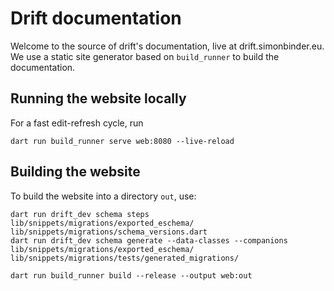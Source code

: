# Drift documentation

Welcome to the source of drift's documentation, live at drift.simonbinder.eu.
We use a static site generator based on `build_runner` to build the documentation.

## Running the website locally

For a fast edit-refresh cycle, run

```
dart run build_runner serve web:8080 --live-reload
```

## Building the website

To build the website into a directory `out`, use:

```
dart run drift_dev schema steps lib/snippets/migrations/exported_eschema/ lib/snippets/migrations/schema_versions.dart
dart run drift_dev schema generate --data-classes --companions lib/snippets/migrations/exported_eschema/ lib/snippets/migrations/tests/generated_migrations/

dart run build_runner build --release --output web:out
```
